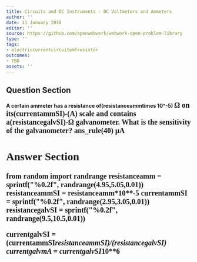 ```yaml
---
title: Circuits and DC Instruments - DC Voltmeters and Ammeters
author: ''
date: 11 January 2018
editor: ''
source: https://github.com/openwebwork/webwork-open-problem-library
type: ''
tags:
- electriccurrentcircuitemfresistor
outcomes:
- TBD
assets: ''
---
```


## Question Section 

<b>
A certain ammeter has a resistance of(resistanceammtimes 10^-5) <span style="font-family: 'Times'; font-size: 20px";>&Omega;<span> on its(currentammSI)-(A) scale and contains a(resistancegalvSI)-<span style="font-family: 'Times'; font-size: 20px";>&Omega;<span> galvanometer. What is the sensitivity of the galvanometer?
ans_rule(40) <span style="font-family: 'Times'; font-size: 20px";>&mu;A<span>


## Answer Section

from random import randrange
resistanceamm = sprintf("%0.2f", randrange(4.95,5.05,0.01))
resistanceammSI = resistanceamm*10**-5
currentammSI = sprintf("%0.2f", randrange(2.95,3.05,0.01))
resistancegalvSI = sprintf("%0.2f", randrange(9.5,10.5,0.01))

currentgalvSI = (currentammSI*resistanceammSI)/(resistancegalvSI)
currentgalvmA = currentgalvSI*10**6